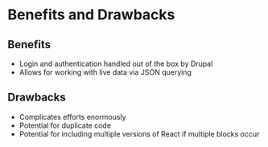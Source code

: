 # Benefits and Drawbacks

## Benefits
* Login and authentication handled out of the box by Drupal
* Allows for working with live data via JSON querying

## Drawbacks
* Complicates efforts enormously
* Potential for duplicate code
* Potential for including multiple versions of React if multiple blocks occur
